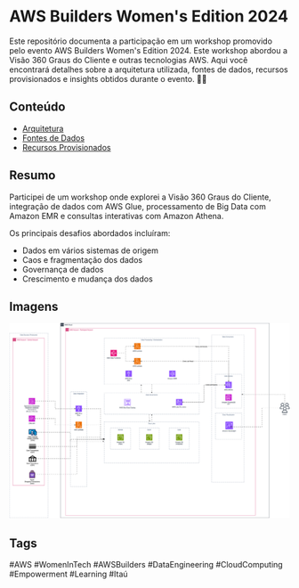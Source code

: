 # AWS Builders Women's Edition 2024

Este repositório documenta a participação em um workshop promovido pelo evento AWS Builders Women's Edition 2024. Este workshop abordou a Visão 360 Graus do Cliente e outras tecnologias AWS. Aqui você encontrará detalhes sobre a arquitetura utilizada, fontes de dados, recursos provisionados e insights obtidos durante o evento. 🚀✨

## Conteúdo

- [Arquitetura](Arquitetura/README.md)
- [Fontes de Dados](fontes_de_dados/informacao_cliente.md)
- [Recursos Provisionados](recursos_provisionados%20/buckets_s3.md)

## Resumo

Participei de um workshop onde explorei a Visão 360 Graus do Cliente, integração de dados com AWS Glue, processamento de Big Data com Amazon EMR e consultas interativas com Amazon Athena. 

Os principais desafios abordados incluíram:
- Dados em vários sistemas de origem
- Caos e fragmentação dos dados
- Governança de dados
- Crescimento e mudança dos dados


## Imagens

![Arquitetura](https://github.com/aremartins/workshop-aws-builders-womens-edition-2024/blob/main/Arquitetura/Imagens/architeture-01.svg)

## Tags

#AWS #WomenInTech #AWSBuilders #DataEngineering #CloudComputing #Empowerment #Learning #Itaú
